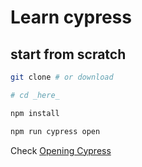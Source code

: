 # Learn cypress

## start from scratch

```bash
git clone # or download

# cd _here_

npm install

npm run cypress open
```

Check [Opening Cypress](https://docs.cypress.io/guides/getting-started/installing-cypress.html#Opening-Cypress)
